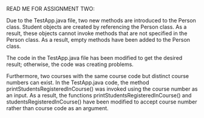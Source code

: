 READ ME FOR ASSIGNMENT TWO:

Due to the TestApp.java file, two new methods are introduced to the Person class. Student objects are created by referencing the Person class. 
As a result, these objects cannot invoke methods that are not specified in the Person class. As a result, empty methods have been added to the Person class.

The code in the TestApp.java file has been modified to get the desired result; otherwise, the code was creating problems.

Furthermore, two courses with the same course code but distinct course numbers can exist. 
In the TestApp.java code, the method printStudentsRegisteredInCourse() was invoked using the course number as an input. 
As a result, the functions printStudentsRegisteredInCourse() and studentsRegisteredInCourse() have been modified to accept course number rather than course code as an argument.
